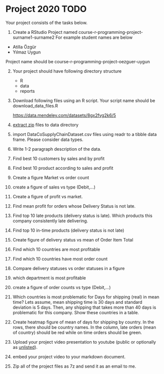 # Project 2020 TODO

Your project consists of the tasks below.



01. Create a RStudio Project named course-r-programming-project-surname1-surname2
For example student names are below
- Atilla Özgür
- Yılmaz Uygun

Project name should be course-r-programming-project-oezguer-uygun

02. Your project should have following directory structure

	- R
	- data
	- reports

03. Download following files using an R script. 
Your script name should be download_data_files.R

	https://data.mendeley.com/datasets/8gx2fvg2k6/5

04. [extract zip](https://www.rdocumentation.org/packages/utils/versions/3.6.2/topics/unzip) files to data directory

05. import DataCoSupplyChainDataset.csv files using readr to a tibble data frame.
Please consider data types.

06. Write 1-2 paragraph description of the data.

07. Find best 10 customers by sales and by profit

08. Find best 10 product according to sales and profit

09. Create a figure Market vs order count

10. create a figure of sales vs type (Debit,...)

11. Create a figure of profit vs market.

12. Find mean profit for orders whose Delivery Status is not late. 

13. Find top 10 late products (delivery status is late).
Which products this company consistently late delivering.

14. Find top 10 in-time products (delivery status is not late)

15. Create figure of delivery status vs mean of Order Item Total

16. Find which 10 countries are most profitable

17. Find which 10 countries have most order count

18. Compare delivery statuses vs order statuses in a figure

19. which department is most profitable

20. create a figure of order counts vs type (Debit,...)


21. Which countries is most problematic for Days for shipping (real) in mean time?
Lets assume, mean shipping time is 30 days and standard deviation is 5 days.
Then, any shipping that takes more than 40 days is problematic for this company.
Show these countries in a table.






22. Create heatmap figure of mean of days for shipping by country.
In the rows, there should be country names.
In the column, late orders (mean of country) should be red while on time orders should be green.

23. Upload your project video presentation to youtube (public or optionally as [unlisted](https://support.google.com/youtube/answer/157177?co=GENIE.Platform%3DDesktop&hl=en)).

24. embed your project video to your markdown document.

25. Zip all of the project files as 7z and send it as an email to me.
